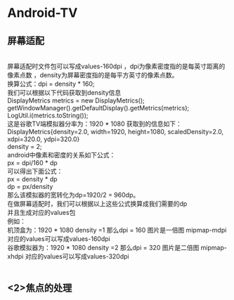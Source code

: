 Android-TV
================================================
屏幕适配
----------------------------------------------
</br>
 屏幕适配时文件包可以写成values-160dpi ，dpi为像素密度指的是每英寸距离的像素点数 ，density为屏幕密度指的是每平方英寸的像素点数。</br>
 换算公式：dpi = density * 160;</br>
 我们可以根据以下代码获取到density信息</br>
 DisplayMetrics metrics = new DisplayMetrics();</br>
 getWindowManager().getDefaultDisplay().getMetrics(metrics);</br>
 LogUtil.i(metrics.toString());</br>
 这是谷歌TV端模拟器分率为：1920 * 1080 获取到的信息如下：</br>
 DisplayMetrics{density=2.0, width=1920, height=1080, scaledDensity=2.0, xdpi=320.0, ydpi=320.0}</br>
 density = 2;</br>
 android中像素和密度的关系如下公式：</br>
 px = dpi/160 * dp</br>
 可以得出下面公式：</br>
 px = density * dp</br>
 dp = px/density</br>
 那么该模拟器的宽转化为dp=1920/2 = 960dp。</br>
 在做屏幕适配时，我们可以根据以上这些公式换算成我们需要的dp</br>
 并且生成对应的values包</br>
 例如：</br>
 机顶盒为：1920 * 1080 density =1  那么dpi = 160 图片是一倍图 mipmap-mdpi 对应的values可以写成values-160dpi</br>
 谷歌模拟器为：1920 * 1080 density =2 那么dpi = 320 图片是二倍图 mipmap-xhdpi  对应的values可以写成values-320dpi</br>
 </br>

<2>焦点的处理<br>
-------------------------------------------------


